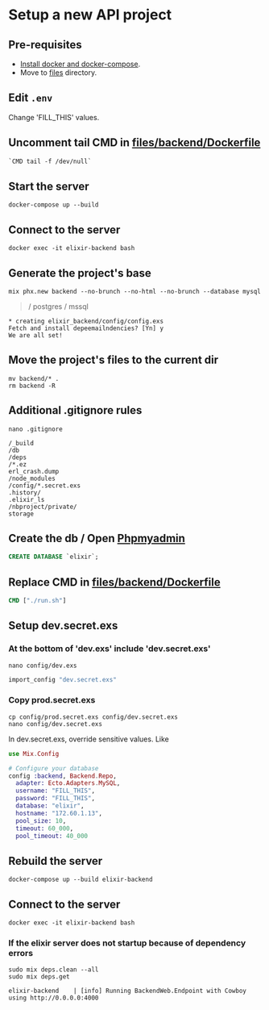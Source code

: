 # Setup a new API project

## Pre-requisites

* [Install docker and docker-compose](../../../Docker).
* Move to [files](files) directory.

## Edit `.env`

Change 'FILL_THIS' values.

## Uncomment tail CMD in [files/backend/Dockerfile](files/backend/Dockerfile)

```Dockerfile
`CMD tail -f /dev/null`
```

## Start the server

```shell
docker-compose up --build
```

## Connect to the server

```shell
docker exec -it elixir-backend bash
```

## Generate the project's base

```shell
mix phx.new backend --no-brunch --no-html --no-brunch --database mysql
```
>  / postgres / mssql

```
* creating elixir_backend/config/config.exs
Fetch and install depeemailndencies? [Yn] y
We are all set!
```

## Move the project's files to the current dir

```shell
mv backend/* .
rm backend -R
```

## Additional .gitignore rules

```shell
nano .gitignore
```

```
/_build
/db
/deps
/*.ez
erl_crash.dump
/node_modules
/config/*.secret.exs
.history/
.elixir_ls
/nbproject/private/
storage
```

## Create the db /  Open [Phpmyadmin](http://172.60.1.14)

```sql
CREATE DATABASE `elixir`;
```

## Replace CMD in [files/backend/Dockerfile](files/backend/Dockerfile)

```Dockerfile
CMD ["./run.sh"]
```

## Setup dev.secret.exs

### At the bottom of 'dev.exs' include 'dev.secret.exs'

```shell
nano config/dev.exs
```

```ex
import_config "dev.secret.exs"
```

### Copy prod.secret.exs

```shell
cp config/prod.secret.exs config/dev.secret.exs
nano config/dev.secret.exs
```

In dev.secret.exs, override sensitive values. Like

```exs
use Mix.Config

# Configure your database
config :backend, Backend.Repo,
  adapter: Ecto.Adapters.MySQL,
  username: "FILL_THIS",
  password: "FILL_THIS",
  database: "elixir",
  hostname: "172.60.1.13",
  pool_size: 10,
  timeout: 60_000,
  pool_timeout: 40_000
```

## Rebuild the server

```shell
docker-compose up --build elixir-backend
```

## Connect to the server

```shell
docker exec -it elixir-backend bash
```

### If the elixir server does not startup because of dependency errors

```shell
sudo mix deps.clean --all
sudo mix deps.get
```

```
elixir-backend    | [info] Running BackendWeb.Endpoint with Cowboy using http://0.0.0.0:4000
```